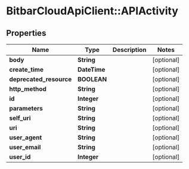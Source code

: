 # BitbarCloudApiClient::APIActivity

## Properties
Name | Type | Description | Notes
------------ | ------------- | ------------- | -------------
**body** | **String** |  | [optional] 
**create_time** | **DateTime** |  | [optional] 
**deprecated_resource** | **BOOLEAN** |  | [optional] 
**http_method** | **String** |  | [optional] 
**id** | **Integer** |  | [optional] 
**parameters** | **String** |  | [optional] 
**self_uri** | **String** |  | [optional] 
**uri** | **String** |  | [optional] 
**user_agent** | **String** |  | [optional] 
**user_email** | **String** |  | [optional] 
**user_id** | **Integer** |  | [optional] 


